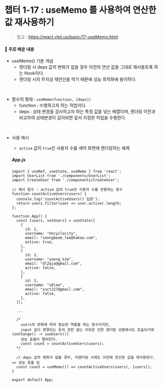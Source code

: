 # 챕터 1-17 : useMemo 를 사용하여 연산한 값 재사용하기

> 참고 : https://react.vlpt.us/basic/17-useMemo.html

#### 📕 주로 배운 내용

- useMemo() 기본 개념
  - 렌더링 시 deps 값의 변화가 없을 경우 이전의 연산 값을 그대로 재사용토록 하는 Hook이다.
  - 렌더링 시의 무지성 재연산을 막기 때문에 성능 최적화에 용이하다.

<br>

- 함수의 형태 : `useMemo(function, [deps])`
  - function : 수행하고자 하는 작업이다.
  - deps : 상태 변경을 검사하고자 하는 특정 값을 넣는 배열이며, 렌더링 이전과 비교하여 상태변경이 감지되면 앞서 지정한 작업을 수행한다.

<br>

- 사용 에시

  - `active` 값이 `true`인 사용자 수를 세어 화면에 렌더링하는 예제

  ##### App.js

  ```{.javascript}
  import { useRef, useState, useMemo } from 'react';
  import UserList from './components/UserList';
  import CreateUser from './components/CreateUser';

  // 예시 함수 : active 값이 true인 사용자 수를 반환하는 함수
  function countActiveUsers(users) {
    console.log('countActiveUsers() 입장');
    return users.filter(user => user.active).length;
  };

  function App() {
    const [users, setUsers] = useState([
      {
        id: 1,
        username: "Uncyclocity",
        email: "seongbeom_lee@kakao.com",
        active: true,
      },
      {
        id: 2,
        username: "yoong_kim",
        email: "dl2qja@gmail.com",
        active: false,
      },
      {
        id: 3,
        username: "sblee",
        email: "xuct227@gmail.com",
        active: false,
      },
    ]);

    ...

    /*
      users의 변화에 따라 필요한 역할을 하는 함수이지만,
      input 값이 변경되는 등의 관련 없는 이유로 인한 렌더링 상황에서도 호출되기에(onChange() -> useUsers())
      성능 효율이 떨어진다.
      const count = countActiveUsers(users);
    */

    // deps 값의 변화가 없을 경우, 리렌더링 시에도 이전에 연산한 값을 재사용한다. => 성능 효율 업
    const count = useMemo(() => countActiveUsers(users), [users]);
  }

  export default App;
  ```
